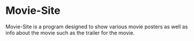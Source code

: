 # Movie-Site
Movie-Site is a program designed to show various movie posters as well as info about 
the movie such as the trailer for the movie.



